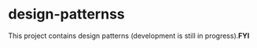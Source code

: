 # design-patternss

This project contains design patterns (development is still in progress).**FYI**
